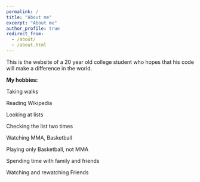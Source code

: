 ```yaml
---
permalink: /
title: "About me"
excerpt: "About me"
author_profile: true
redirect_from: 
  - /about/
  - /about.html
---
```

This is the website of a 20 year old college student who hopes that his code will make a difference in the world.

**My hobbies:**

Taking walks

Reading Wikipedia

Looking at lists

Checking the list two times

Watching MMA, Basketball

Playing only Basketball, not MMA

Spending time with family and friends

Watching and rewatching Friends 
